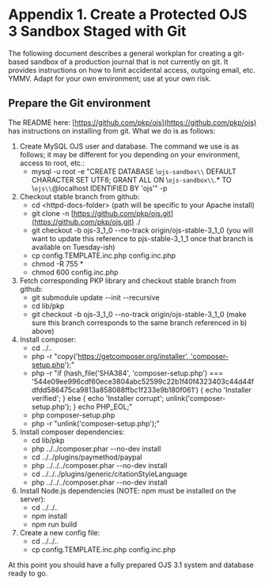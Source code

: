 # Appendix 1. Create a Protected OJS 3 Sandbox Staged with Git

The following document describes a general workplan for creating a git-based sandbox of a production journal that is not currently on git. It provides instructions on how to limit accidental access, outgoing email, etc. YMMV. Adapt for your own environment; use at your own risk.

## Prepare the Git environment

The README here: [https://github.com/pkp/ojs](https://github.com/pkp/ojs) has instructions on installing from git. What we do is as follows:

1. Create MySQL OJS user and database. The command we use is as follows; it may be different for you depending on your environment, access to root, etc.:  
   * mysql -u root -e "CREATE DATABASE \\`ojs-sandbox\\` DEFAULT CHARACTER SET UTF8; GRANT ALL ON \\`ojs-sandbox\\`.\* TO \\`ojs\\`@localhost IDENTIFIED BY 'ojs'" -p
2. Checkout stable branch from github:
   * cd &lt;httpd-docs-folder&gt; \(path will be specific to your Apache install\)
   * git clone -n [https://github.com/pkp/ojs.git](https://github.com/pkp/ojs.git) ./
   * git checkout -b ojs-3\_1\_0 --no-track origin/ojs-stable-3\_1\_0 \(you will want to update this reference to pjs-stable-3\_1\_1 once that branch is available on Tuesday-ish\)
   * cp config.TEMPLATE.inc.php config.inc.php
   * chmod -R 755 \*
   * chmod 600 config.inc.php
3. Fetch corresponding PKP library and checkout stable branch from github:
   * git submodule update --init --recursive
   * cd lib/pkp
   * git checkout -b ojs-3\_1\_0 --no-track origin/ojs-stable-3\_1\_0 \(make sure this branch corresponds to the same branch referenced in b\) above\)
4. Install composer:
   * cd ../..
   * php -r "copy\('[https://getcomposer.org/installer', 'composer-setup.php](https://getcomposer.org/installer',%20'composer-setup.php)'\);"
   * php -r "if \(hash\_file\('SHA384', 'composer-setup.php'\) === '544e09ee996cdf60ece3804abc52599c22b1f40f4323403c44d44fdfdd586475ca9813a858088ffbc1f233e9b180f061'\) { echo 'Installer verified'; } else { echo 'Installer corrupt'; unlink\('composer-setup.php'\); } echo PHP\_EOL;"
   * php composer-setup.php
   * php -r "unlink\('composer-setup.php'\);"
5. Install composer dependencies:
   * cd lib/pkp
   * php ../../composer.phar --no-dev install
   * cd ../../plugins/paymethod/paypal
   * php ../../../composer.phar --no-dev install
   * cd ../../../plugins/generic/citationStyleLanguage
   * php ../../../composer.phar --no-dev install
6. Install Node.js dependencies \(NOTE: npm must be installed on the server\):
   * cd ../../..
   * npm install
   * npm run build 
7. Create a new config file:
   * cd ../../..
   * cp config.TEMPLATE.inc.php config.inc.php

At this point you should have a fully prepared OJS 3.1 system and database ready to go.  
  


